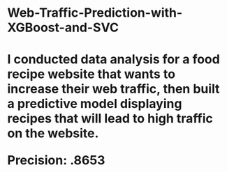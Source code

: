 <h1>Web-Traffic-Prediction-with-XGBoost-and-SVC<h1>
I conducted data analysis for a food recipe website that wants to increase their web traffic, then built a predictive model displaying recipes that will lead to high traffic on the website.

Precision: .8653
